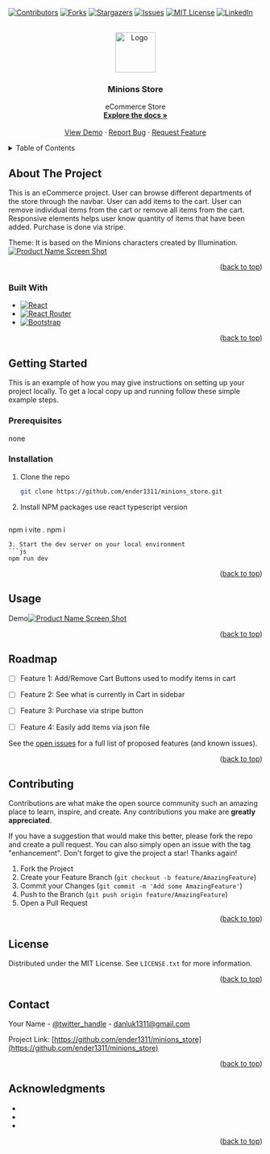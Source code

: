 <!-- Improved compatibility of back to top link: See: https://github.com/othneildrew/Best-README-Template/pull/73 -->
<a name="readme-top"></a>
<!--
*** Thanks for checking out the Best-README-Template. If you have a suggestion
*** that would make this better, please fork the repo and create a pull request
*** or simply open an issue with the tag "enhancement".
*** Don't forget to give the project a star!
*** Thanks again! Now go create something AMAZING! :D
-->



<!-- PROJECT SHIELDS -->
<!--
*** I'm using markdown "reference style" links for readability.
*** Reference links are enclosed in brackets [ ] instead of parentheses ( ).
*** See the bottom of this document for the declaration of the reference variables
*** for contributors-url, forks-url, etc. This is an optional, concise syntax you may use.
*** https://www.markdownguide.org/basic-syntax/#reference-style-links
-->
[![Contributors][contributors-shield]][contributors-url]
[![Forks][forks-shield]][forks-url]
[![Stargazers][stars-shield]][stars-url]
[![Issues][issues-shield]][issues-url]
[![MIT License][license-shield]][license-url]
[![LinkedIn][linkedin-shield]][linkedin-url]



<!-- PROJECT LOGO -->
<br />
<div align="center">
  <a href="https://ender1311.github.io/minions_store/dist/">
    <img src="https://ender1311.github.io/imgs/minions/Bob.jpg" alt="Logo" width="80" height="80">
  </a>

<h3 align="center">Minions Store</h3>

  <p align="center">
    eCommerce Store
    <br />
    <a href="https://github.com/ender1311/minions_store"><strong>Explore the docs »</strong></a>
    <br />
    <br />
    <a href="https://github.com/ender1311/minions_store">View Demo</a>
    ·
    <a href="https://github.com/ender1311/minions_store/issues">Report Bug</a>
    ·
    <a href="https://github.com/ender1311/minions_store/issues">Request Feature</a>
  </p>
</div>



<!-- TABLE OF CONTENTS -->
<details>
  <summary>Table of Contents</summary>
  <ol>
    <li>
      <a href="#about-the-project">About The Project</a>
      <ul>
        <li><a href="#built-with">Built With</a></li>
      </ul>
    </li>
    <li>
      <a href="#getting-started">Getting Started</a>
      <ul>
        <li><a href="#prerequisites">Prerequisites</a></li>
        <li><a href="#installation">Installation</a></li>
      </ul>
    </li>
    <li><a href="#usage">Usage</a></li>
    <li><a href="#roadmap">Roadmap</a></li>
    <li><a href="#contributing">Contributing</a></li>
    <li><a href="#license">License</a></li>
    <li><a href="#contact">Contact</a></li>
    <li><a href="#acknowledgments">Acknowledgments</a></li>
  </ol>
</details>



<!-- ABOUT THE PROJECT -->
## About The Project
This is an eCommerce project. 
User can browse different departments of the store through the navbar. 
User can add items to the cart. User can remove individual items from the cart or remove all items from the cart. 
Responsive elements helps user know quantity of items that have been added.
Purchase is done via stripe. 


Theme: It is based on the Minions characters created by Illumination. 
[![Product Name Screen Shot][product-screenshot]](https://ender1311.github.io/minions_store/dist/)


<p align="right">(<a href="#readme-top">back to top</a>)</p>



### Built With

* [![React][React.js]][React-url]
* [![React Router][React-router]][React-router-url]
* [![Bootstrap][Bootstrap.com]][Bootstrap-url]


<p align="right">(<a href="#readme-top">back to top</a>)</p>



<!-- GETTING STARTED -->
## Getting Started

This is an example of how you may give instructions on setting up your project locally.
To get a local copy up and running follow these simple example steps.

### Prerequisites

none

### Installation


1. Clone the repo
   ```sh
   git clone https://github.com/ender1311/minions_store.git
   ```
2. Install NPM packages
   use react typescript version
   ```sh
  npm i vite .
  npm i
   ```
3. Start the dev server on your local environment
   ```js
   npm run dev
   ```

<p align="right">(<a href="#readme-top">back to top</a>)</p>



<!-- USAGE EXAMPLES -->
## Usage


Demo[![Product Name Screen Shot][product-demo]](https://ender1311.github.io/coding_central/imgs/eCommerce_demo2.gif)


<p align="right">(<a href="#readme-top">back to top</a>)</p>



<!-- ROADMAP -->
## Roadmap

- [ ] Feature 1: Add/Remove Cart Buttons used to modify items in cart
- [ ] Feature 2: See what is currently in Cart in sidebar
- [ ] Feature 3: Purchase via stripe button
- [ ] Feature 4: Easily add items via json file


See the [open issues](https://github.com/ender1311/minions_store/issues) for a full list of proposed features (and known issues).

<p align="right">(<a href="#readme-top">back to top</a>)</p>



<!-- CONTRIBUTING -->
## Contributing

Contributions are what make the open source community such an amazing place to learn, inspire, and create. Any contributions you make are **greatly appreciated**.

If you have a suggestion that would make this better, please fork the repo and create a pull request. You can also simply open an issue with the tag "enhancement".
Don't forget to give the project a star! Thanks again!

1. Fork the Project
2. Create your Feature Branch (`git checkout -b feature/AmazingFeature`)
3. Commit your Changes (`git commit -m 'Add some AmazingFeature'`)
4. Push to the Branch (`git push origin feature/AmazingFeature`)
5. Open a Pull Request

<p align="right">(<a href="#readme-top">back to top</a>)</p>



<!-- LICENSE -->
## License

Distributed under the MIT License. See `LICENSE.txt` for more information.

<p align="right">(<a href="#readme-top">back to top</a>)</p>



<!-- CONTACT -->
## Contact

Your Name - [@twitter_handle](https://twitter.com/twitter_handle) - danluk1311@gmail.com

Project Link: [https://github.com/ender1311/minions_store](https://github.com/ender1311/minions_store)

<p align="right">(<a href="#readme-top">back to top</a>)</p>



<!-- ACKNOWLEDGMENTS -->
## Acknowledgments

* []()
* []()
* []()

<p align="right">(<a href="#readme-top">back to top</a>)</p>



<!-- MARKDOWN LINKS & IMAGES -->
<!-- https://www.markdownguide.org/basic-syntax/#reference-style-links -->
[contributors-shield]: https://img.shields.io/github/contributors/ender1311/minions_store.svg?style=for-the-badge
[contributors-url]: https://github.com/ender1311/minions_store/graphs/contributors
[forks-shield]: https://img.shields.io/github/forks/ender1311/minions_store.svg?style=for-the-badge
[forks-url]: https://github.com/ender1311/minions_store/network/members
[stars-shield]: https://img.shields.io/github/stars/ender1311/minions_store.svg?style=for-the-badge
[stars-url]: https://github.com/ender1311/minions_store/stargazers
[issues-shield]: https://img.shields.io/github/issues/ender1311/minions_store.svg?style=for-the-badge
[issues-url]: https://github.com/ender1311/minions_store/issues
[license-shield]: https://img.shields.io/github/license/ender1311/minions_store.svg?style=for-the-badge
[license-url]: https://github.com/ender1311/minions_store/blob/master/LICENSE.txt
[linkedin-shield]: https://img.shields.io/badge/-LinkedIn-black.svg?style=for-the-badge&logo=linkedin&colorB=555
[linkedin-url]: https://linkedin.com/in/danluk1311
[product-screenshot]: https://ender1311.github.io/coding_central/imgs/ecommerce_demo.png
[product-demo]:https://ender1311.github.io/coding_central/imgs/eCommerce_demo2.gif
[Next.js]: https://img.shields.io/badge/next.js-000000?style=for-the-badge&logo=nextdotjs&logoColor=white
[Next-url]: https://nextjs.org/
[React.js]: https://img.shields.io/badge/React-20232A?style=for-the-badge&logo=react&logoColor=61DAFB
[React-url]: https://reactjs.org/
[React-router]: https://img.shields.io/badge/-React%20Router-CA4245?logo=react-router
[React-router-url]: https://reactrouter.com/en/main
[Vue.js]: https://img.shields.io/badge/Vue.js-35495E?style=for-the-badge&logo=vuedotjs&logoColor=4FC08D
[Vue-url]: https://vuejs.org/
[Angular.io]: https://img.shields.io/badge/Angular-DD0031?style=for-the-badge&logo=angular&logoColor=white
[Angular-url]: https://angular.io/
[Svelte.dev]: https://img.shields.io/badge/Svelte-4A4A55?style=for-the-badge&logo=svelte&logoColor=FF3E00
[Svelte-url]: https://svelte.dev/
[Laravel.com]: https://img.shields.io/badge/Laravel-FF2D20?style=for-the-badge&logo=laravel&logoColor=white
[Laravel-url]: https://laravel.com
[Bootstrap.com]: https://img.shields.io/badge/Bootstrap-563D7C?style=for-the-badge&logo=bootstrap&logoColor=white
[Bootstrap-url]: https://getbootstrap.com
[JQuery.com]: https://img.shields.io/badge/jQuery-0769AD?style=for-the-badge&logo=jquery&logoColor=white
[JQuery-url]: https://jquery.com 
